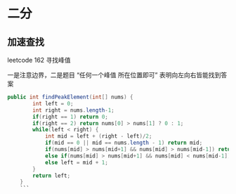 # 二分
## 加速查找  
  
leetcode 162 寻找峰值

一是注意边界，二是题目 “任何一个峰值 所在位置即可” 表明向左向右皆能找到答案
  
```java
public int findPeakElement(int[] nums) {
        int left = 0;
        int right = nums.length-1;
        if(right == 1) return 0;
        if(right == 2) return nums[0] > nums[1] ? 0 : 1;
        while(left < right) {
        	int mid = left + (right - left)/2;
        	if(mid == 0 || mid == nums.length - 1) return mid;
        	if(nums[mid] > nums[mid+1] && nums[mid] > nums[mid-1]) return mid;
        	else if(nums[mid] > nums[mid+1] && nums[mid] < nums[mid-1]) right = mid ;
        	else left = mid + 1;
        }
        return left;
    }
    ```
